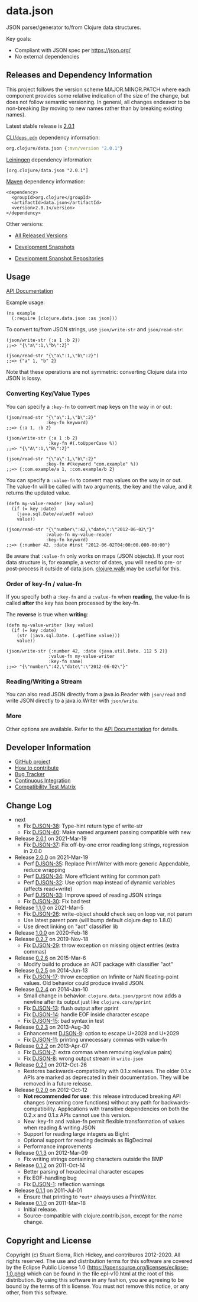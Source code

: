 data.json
========================================

JSON parser/generator to/from Clojure data structures.

Key goals:
* Compliant with JSON spec per https://json.org/
* No external dependencies


Releases and Dependency Information
----------------------------------------

This project follows the version scheme MAJOR.MINOR.PATCH where each component provides some relative indication of the size of the change, but does not follow semantic versioning. In general, all changes endeavor to be non-breaking (by moving to new names rather than by breaking existing names).

Latest stable release is [2.0.1]

[CLI/`deps.edn`](https://clojure.org/reference/deps_and_cli) dependency information:
```clojure
org.clojure/data.json {:mvn/version "2.0.1"}
```

[Leiningen] dependency information:

    [org.clojure/data.json "2.0.1"]

[Maven] dependency information:

    <dependency>
      <groupId>org.clojure</groupId>
      <artifactId>data.json</artifactId>
      <version>2.0.1</version>
    </dependency>

[Leiningen]: https://leiningen.org/
[Maven]: https://maven.apache.org/


Other versions:

* [All Released Versions](https://search.maven.org/#search%7Cgav%7C1%7Cg%3A%22org.clojure%22%20AND%20a%3A%22data.json%22)

* [Development Snapshots](https://oss.sonatype.org/index.html#nexus-search;gav~org.clojure~data.json~~~)

* [Development Snapshot Repositories](https://clojure.org/releases/downloads#_using_clojure_snapshot_releases)



Usage
----------------------------------------

[API Documentation](https://clojure.github.io/data.json/)

Example usage:

    (ns example
      (:require [clojure.data.json :as json]))

To convert to/from JSON strings, use `json/write-str` and `json/read-str`:

    (json/write-str {:a 1 :b 2})
    ;;=> "{\"a\":1,\"b\":2}"

    (json/read-str "{\"a\":1,\"b\":2}")
    ;;=> {"a" 1, "b" 2}

Note that these operations are not symmetric: converting Clojure data
into JSON is lossy.


### Converting Key/Value Types

You can specify a `:key-fn` to convert map keys on the way in or out:

    (json/read-str "{\"a\":1,\"b\":2}"
                   :key-fn keyword)
    ;;=> {:a 1, :b 2}

    (json/write-str {:a 1 :b 2}
                    :key-fn #(.toUpperCase %))
    ;;=> "{\"A\":1,\"B\":2}"

    (json/read-str "{\"a\":1,\"b\":2}"
                   :key-fn #(keyword "com.example" %))
    ;;=> {:com.example/a 1, :com.example/b 2}

You can specify a `:value-fn` to convert map values on the way in or
out. The value-fn will be called with two arguments, the key and the
value, and it returns the updated value.

    (defn my-value-reader [key value]
      (if (= key :date)
        (java.sql.Date/valueOf value)
        value))

    (json/read-str "{\"number\":42,\"date\":\"2012-06-02\"}"
                   :value-fn my-value-reader
                   :key-fn keyword) 
    ;;=> {:number 42, :date #inst "2012-06-02T04:00:00.000-00:00"}

Be aware that `:value-fn` only works on maps (JSON objects). If your
root data structure is, for example, a vector of dates, you will need
to pre- or post-process it outside of data.json. [clojure.walk] may be
useful for this.

[clojure.walk]: https://clojure.github.io/clojure/clojure.walk-api.html


### Order of key-fn / value-fn

If you specify both a `:key-fn` and a `:value-fn` when **reading**,
the value-fn is called **after** the key has been processed by the
key-fn.

The **reverse** is true when **writing**:

    (defn my-value-writer [key value]
      (if (= key :date)
        (str (java.sql.Date. (.getTime value)))
        value))

    (json/write-str {:number 42, :date (java.util.Date. 112 5 2)}
                    :value-fn my-value-writer
                    :key-fn name) 
    ;;=> "{\"number\":42,\"date\":\"2012-06-02\"}"


### Reading/Writing a Stream

You can also read JSON directly from a java.io.Reader with `json/read`
and write JSON directly to a java.io.Writer with `json/write`.


### More

Other options are available. Refer to the [API Documentation] for details.

[API Documentation]: https://clojure.github.io/data.json/



Developer Information
----------------------------------------

* [GitHub project](https://github.com/clojure/data.json)
* [How to contribute](https://clojure.org/community/contributing)
* [Bug Tracker](https://clojure.atlassian.net/browse/DJSON)
* [Continuous Integration](https://build.clojure.org/job/data.json/)
* [Compatibility Test Matrix](https://build.clojure.org/job/data.json-test-matrix/)



Change Log
----------------------------------------

* next
  * Fix [DJSON-38]: Type-hint return type of write-str
  * Fix [DJSON-40]: Make named argument passing compatible with new
* Release [2.0.1] on 2021-Mar-19
  * Fix [DJSON-37]: Fix off-by-one error reading long strings, regression in 2.0.0
* Release [2.0.0] on 2021-Mar-19
  * Perf [DJSON-35]: Replace PrintWriter with more generic Appendable, reduce wrapping
  * Perf [DJSON-34]: More efficient writing for common path
  * Perf [DJSON-32]: Use option map instead of dynamic variables (affects read+write)
  * Perf [DJSON-33]: Improve speed of reading JSON strings
  * Fix [DJSON-30]: Fix bad test
* Release [1.1.0] on 2021-Mar-5
  * Fix [DJSON-26]: write-object should check seq on loop var, not param
  * Use latest parent pom (will bump default clojure dep to 1.8.0)
  * Use direct linking on "aot" classifier lib
* Release [1.0.0] on 2020-Feb-18
* Release [0.2.7] on 2019-Nov-18
  * Fix [DJSON-29]: throw exception on missing object entries (extra commas)
* Release [0.2.6] on 2015-Mar-6
  * Modify build to produce an AOT package with classifier "aot"
* Release [0.2.5] on 2014-Jun-13
  * Fix [DJSON-17]: throw exception on Infinite or NaN floating-point
    values. Old behavior could produce invalid JSON.
* Release [0.2.4] on 2014-Jan-10
  * Small change in behavior: `clojure.data.json/pprint` now adds a
    newline after its output just like `clojure.core/pprint`
  * Fix [DJSON-13]: flush output after pprint
  * Fix [DJSON-14]: handle EOF inside character escape
  * Fix [DJSON-15]: bad syntax in test
* Release [0.2.3] on 2013-Aug-30
  * Enhancement [DJSON-9]: option to escape U+2028 and U+2029
  * Fix [DJSON-11]: printing unnecessary commas with value-fn
* Release [0.2.2] on 2013-Apr-07
  * Fix [DJSON-7]: extra commas when removing key/value pairs)
  * Fix [DJSON-8]: wrong output stream in `write-json`
* Release [0.2.1] on 2012-Oct-26
  * Restores backwards-compatibility with 0.1.x releases. The older
    0.1.x APIs are marked as deprecated in their documentation. They
    will be removed in a future release.
* Release [0.2.0] on 2012-Oct-12
  * **Not recommended for use**: this release introduced breaking API
    changes (renaming core functions) without any path for
    backwards-compatibility. Applications with transitive dependencies
    on both the 0.2.x and 0.1.x APIs cannot use this version.
  * New :key-fn and :value-fn permit flexible transformation
    of values when reading & writing JSON
  * Support for reading large integers as BigInt
  * Optional support for reading decimals as BigDecimal
  * Performance improvements
* Release [0.1.3] on 2012-Mar-09
  * Fix writing strings containing characters outside the BMP
* Release [0.1.2] on 2011-Oct-14
  * Better parsing of hexadecimal character escapes
  * Fix EOF-handling bug
  * Fix [DJSON-1]: reflection warnings
* Release [0.1.1] on 2011-Jul-01
  * Ensure that printing to `*out*` always uses a PrintWriter.
* Release [0.1.0] on 2011-Mar-18
  * Initial release.
  * Source-compatible with clojure.contrib.json, except for the name change.

[DJSON-40]: https://clojure.atlassian.net/browse/DJSON-40
[DJSON-38]: https://clojure.atlassian.net/browse/DJSON-38
[DJSON-37]: https://clojure.atlassian.net/browse/DJSON-37
[DJSON-35]: https://clojure.atlassian.net/browse/DJSON-35
[DJSON-34]: https://clojure.atlassian.net/browse/DJSON-34
[DJSON-33]: https://clojure.atlassian.net/browse/DJSON-33
[DJSON-32]: https://clojure.atlassian.net/browse/DJSON-32
[DJSON-30]: https://clojure.atlassian.net/browse/DJSON-30
[DJSON-29]: https://clojure.atlassian.net/browse/DJSON-29
[DJSON-26]: https://clojure.atlassian.net/browse/DJSON-26
[DJSON-17]: https://clojure.atlassian.net/browse/DJSON-17
[DJSON-15]: https://clojure.atlassian.net/browse/DJSON-15
[DJSON-14]: https://clojure.atlassian.net/browse/DJSON-14
[DJSON-13]: https://clojure.atlassian.net/browse/DJSON-13
[DJSON-11]: https://clojure.atlassian.net/browse/DJSON-11
[DJSON-9]: https://clojure.atlassian.net/browse/DJSON-9
[DJSON-8]: https://clojure.atlassian.net/browse/DJSON-8
[DJSON-7]: https://clojure.atlassian.net/browse/DJSON-7
[DJSON-1]: https://clojure.atlassian.net/browse/DJSON-1

[2.0.1]: https://github.com/clojure/data.json/tree/data.json-2.0.1
[2.0.0]: https://github.com/clojure/data.json/tree/data.json-2.0.0
[1.1.0]: https://github.com/clojure/data.json/tree/data.json-1.1.0
[1.0.0]: https://github.com/clojure/data.json/tree/data.json-1.0.0
[0.2.7]: https://github.com/clojure/data.json/tree/data.json-0.2.7
[0.2.6]: https://github.com/clojure/data.json/tree/data.json-0.2.6
[0.2.5]: https://github.com/clojure/data.json/tree/data.json-0.2.5
[0.2.4]: https://github.com/clojure/data.json/tree/data.json-0.2.4
[0.2.3]: https://github.com/clojure/data.json/tree/data.json-0.2.3
[0.2.2]: https://github.com/clojure/data.json/tree/data.json-0.2.2
[0.2.1]: https://github.com/clojure/data.json/tree/data.json-0.2.1
[0.2.0]: https://github.com/clojure/data.json/tree/data.json-0.2.0
[0.1.3]: https://github.com/clojure/data.json/tree/data.json-0.1.3
[0.1.2]: https://github.com/clojure/data.json/tree/data.json-0.1.2
[0.1.1]: https://github.com/clojure/data.json/tree/data.json-0.1.1
[0.1.0]: https://github.com/clojure/data.json/tree/data.json-0.1.0



Copyright and License
----------------------------------------

Copyright (c) Stuart Sierra, Rich Hickey, and contriburos 2012-2020.
All rights reserved.  The use and
distribution terms for this software are covered by the Eclipse Public
License 1.0 (https://opensource.org/licenses/eclipse-1.0.php) which can
be found in the file epl-v10.html at the root of this distribution.
By using this software in any fashion, you are agreeing to be bound by
the terms of this license.  You must not remove this notice, or any
other, from this software.
